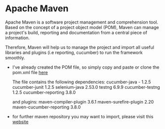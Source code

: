 # Apache Maven

Apache Maven is a software project management and comprehension tool. Based on the concept of a project object model (POM), Maven can manage a project's build, reporting and documentation from a central piece of information.

Therefore, Maven will help us to manage the project and import all useful libraries and plugins (i.e reporting, cucumber) to run the framework smoothly.

- I've already created the POM file, so simply copy and paste or clone the pom.xml file [here](https://github.com/AngeloFrog07/E-Commerce-project---Cucumber-automation-framework/blob/master/pom.xml)
  
  The file contains the following dependencies:
   cucumber-java - 1.2.5 
   cucumber-junit 1.2.5
   selenium-java 2.53.0
   testng 6.9.9
   cucumber-testng 1.2.5
   cucumber-reporting 3.8.0
   
  and plugins:
    maven-compiler-plugin 3.6.1
    maven-surefire-plugin 2.20
    maven-cucumber-reporting 3.8.0

- for further maven repository you may want to import, please visit this [website](https://mvnrepository.com/)
